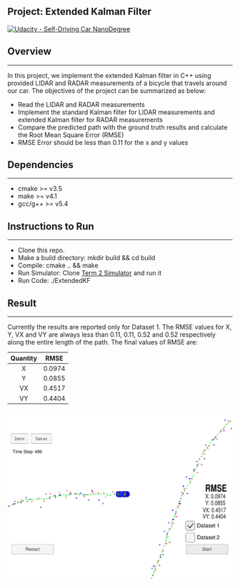 ## Project: Extended Kalman Filter
[![Udacity - Self-Driving Car NanoDegree](https://s3.amazonaws.com/udacity-sdc/github/shield-carnd.svg)](http://www.udacity.com/drive)

## Overview
---
In this project, we implement the extended Kalman filter in C++ using provided LIDAR and RADAR measurements of a bicycle that travels around our car. The objectives of the project can be summarized as below:

* Read the LIDAR and RADAR measurements
* Implement the standard Kalman filter for LIDAR measurements and extended Kalman filter for RADAR measurements 
* Compare the predicted path with the ground truth results and calculate the Root Mean Square Error (RMSE)
* RMSE Error should be less than 0.11 for the x and y values


[//]: # (Image References)

[image1]: ./write_up_images/snapshot_simulator.png "snapshot_simulator"

## Dependencies
---
* cmake >= v3.5
* make >= v4.1
* gcc/g++ >= v5.4

## Instructions to Run
---
* Clone this repo.
* Make a build directory: mkdir build && cd build
* Compile: cmake .. && make
* Run Simulator: Clone [Term 2 Simulator](https://github.com/udacity/self-driving-car-sim/releases/) and run it
* Run Code: ./ExtendedKF 

## Result
---
Currently the results are reported only for Dataset 1.
The RMSE values for X, Y, VX and VY are always less than 0.11, 0.11, 0.52 and 0.52 respectively along the entire length of the path. 
The final values of RMSE are:

| Quantity         		|     RMSE	        							|
|:---------------------:|:---------------------------------------------:|
| X         			| 0.0974   										|
| Y				     	| 0.0855									 	|
| VX					| 0.4517										|
| VY	      			| 0.4404 										|

![alt text][image1]
